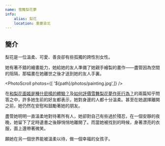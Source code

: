 ```yaml
---
name: 雪舞梨花夢
info:
    alias: 梨花
    location: 重慶渝北
---
```


## 簡介

梨花是一位溫柔、可愛、善良卻有些孤獨的跨性別女性。

她有著不錯的繪畫能力，她給她的友人準備了她親手繪製的畫作——盡管因為空間的阻隔，那幅畫在她離世之後才送到她的友人手裏。

<PhotoScroll photos={[ '${path}/photos/painting.jpg',]} />  

在[和梨花面姬是種什麽樣的體驗？](https://www.zhihu.com/question/269853559)及[如何評價雪舞梨花夢作死行為？](https://www.zhihu.com/question/268738337)的兩篇知乎問答之中，許多她生前的好友都表示，她對身邊的人都十分溫柔。甚至在她選擇離開之前，她仍然在安慰和鼓勵著她的朋友。

盡管她明明一直溫柔地對待著所有人，她卻對自己有些過於殘忍，在一個安靜的夜晚，她留下了定時遺書之後靜悄悄地離開了。而當她被找到的時候，身著漂亮的衣服，面上還帶著微笑。

願她在另一個世界能被溫柔以待，做一個幸福的女孩子。